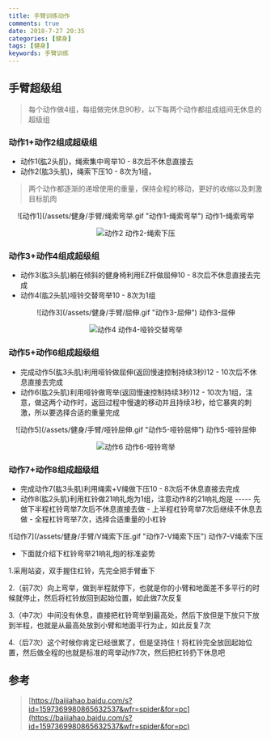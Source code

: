 ```yaml
---
title: 手臂训练动作
comments: true
date: 2018-7-27 20:35
categories: [健身]
tags: [健身]
keywords: 手臂训练
---
```


## 手臂超级组
> 每个动作做4组，每组做完休息90秒，以下每两个动作都组成组间无休息的超级组


### 动作1+动作2组成超级组
- 动作1(肱2头肌)，绳索集中弯举10 - 8次后不休息直接去
- 动作2(肱3头肌)，绳索下压10 - 8次为1组，

> 两个动作都逐渐的递增使用的重量，保持全程的移动，更好的收缩以及刺激目标肌肉

<div align="center">
![动作1](/assets/健身/手臂/绳索弯举.gif "动作1-绳索弯举")
动作1-绳索弯举

![动作2](/assets/健身/手臂/绳索下压.gif "动作2-绳索下压")
动作2-绳索下压
</div>
<!--more-->

### 动作3+动作4组成超级组
- 动作3(肱3头肌)躺在倾斜的健身椅利用EZ杆做屈伸10 - 8次后不休息直接去完成 
- 动作4(肱2头肌)哑铃交替弯举10 - 8次为1组

<div align="center">
![动作3](/assets/健身/手臂/屈伸.gif "动作3-屈伸")
动作3-屈伸

![动作4](/assets/健身/手臂/哑铃交替弯举.gif "动作4-哑铃交替弯举")
动作4-哑铃交替弯举
</div>

### 动作5+动作6组成超级组
 - 完成动作5(肱3头肌)利用哑铃做屈伸(返回慢速控制持续3秒)12 - 10次后不休息直接去完成 
 - 动作6(肱2头肌)利用哑铃做弯举(返回慢速控制持续3秒)12 - 10次为1组，注意，做这两个动作时，返回过程中慢速的移动并且持续3秒，给它暴爽的刺激，所以要选择合适的重量完成

<div align="center">
![动作5](/assets/健身/手臂/哑铃屈伸.gif "动作5-哑铃屈伸")
动作5-哑铃屈伸

![动作6](/assets/健身/手臂/哑铃弯举.gif "动作6-哑铃弯举")
动作6-哑铃弯举
</div>

### 动作7+动作8组成超级组 
- 完成动作7(肱3头肌)利用绳索+V绳做下压10 - 8次后不休息直接去完成 
- 动作8(肱2头肌)利用杠铃做21响礼炮为1组，注意动作8的21响礼炮是 ----- 先做下半程杠铃弯举7次后不休息直接去做 - 上半程杠铃弯举7次后继续不休息去做 - 全程杠铃弯举7次，选择合适重量的小杠铃

<div align="center">
![动作7](/assets/健身/手臂/V绳索下压.gif "动作7-V绳索下压")
动作7-V绳索下压

</div>


- 下面就介绍下杠铃弯举21响礼炮的标准姿势

1.采用站姿，双手握住杠铃，先完全把手臂垂下

2.（前7次）向上弯举，做到半程就停下，也就是你的小臂和地面差不多平行的时候就停止，然后将杠铃放回到起始位置，如此做7次反复

3.（中7次）中间没有休息，直接把杠铃弯举到最高处，然后下放但是下放只下放到半程，也就是从最高处放到小臂和地面平行为止，如此反复7次

4.（后7次）这个时候你肯定已经很累了，但是坚持住！将杠铃完全放回起始位置，然后做全程的也就是标准的弯举动作7次，然后把杠铃扔下休息吧

## 参考
> [https://baijiahao.baidu.com/s?id=1597369980865632537&wfr=spider&for=pc](https://baijiahao.baidu.com/s?id=1597369980865632537&wfr=spider&for=pc)
